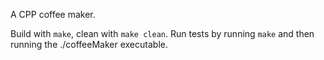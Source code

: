 A CPP coffee maker.

Build with `make`, clean with `make clean`. Run tests by running `make` and then running the ./coffeeMaker executable.